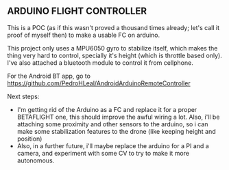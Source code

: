 ## ARDUINO FLIGHT CONTROLLER

This is a POC (as if this wasn't proved a thousand times already; let's call it proof of myself then) to make a usable FC on arduino.

This project only uses a MPU6050 gyro to stabilize itself, which makes the thing very hard to control, specially it's height (which is throttle based only).
I've also attached a bluetooth module to control it from cellphone.

For the Android BT app, go to https://github.com/PedroHLeal/AndroidArduinoRemoteController

Next steps: 
- I'm getting rid of the Arduino as a FC and replace it for a proper BETAFLIGHT one, this should improve the awful wiring a lot. Also, i'll be attaching some proximity and other sensors to the arduino, so i can make some stabilization features to the drone (like keeping height and position)
- Also, in a further future, i'll maybe replace the arduino for a PI and a camera, and experiment with some CV to try to make it more autonomous.
